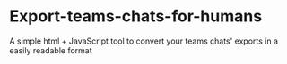 # Export-teams-chats-for-humans
A simple html + JavaScript tool to convert your teams chats' exports in a easily readable format
